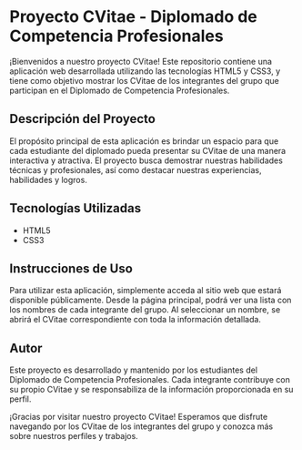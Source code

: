 # Proyecto CVitae - Diplomado de Competencia Profesionales

¡Bienvenidos a nuestro proyecto CVitae! Este repositorio contiene una aplicación web desarrollada utilizando las tecnologías HTML5 y CSS3, y tiene como objetivo mostrar los CVitae de los integrantes del grupo que participan en el Diplomado de Competencia Profesionales.

## Descripción del Proyecto

El propósito principal de esta aplicación es brindar un espacio para que cada estudiante del diplomado pueda presentar su CVitae de una manera interactiva y atractiva. El proyecto busca demostrar nuestras habilidades técnicas y profesionales, así como destacar nuestras experiencias, habilidades y logros.

## Tecnologías Utilizadas

- HTML5
- CSS3

## Instrucciones de Uso

Para utilizar esta aplicación, simplemente acceda al sitio web que estará disponible públicamente. Desde la página principal, podrá ver una lista con los nombres de cada integrante del grupo. Al seleccionar un nombre, se abrirá el CVitae correspondiente con toda la información detallada.

## Autor

Este proyecto es desarrollado y mantenido por los estudiantes del Diplomado de Competencia Profesionales. Cada integrante contribuye con su propio CVitae y se responsabiliza de la información proporcionada en su perfil.

¡Gracias por visitar nuestro proyecto CVitae! Esperamos que disfrute navegando por los CVitae de los integrantes del grupo y conozca más sobre nuestros perfiles y trabajos.
